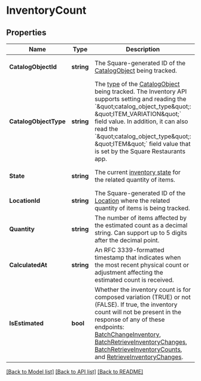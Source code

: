 # InventoryCount

## Properties
Name | Type | Description | Notes
------------ | ------------- | ------------- | -------------
**CatalogObjectId** | **string** | The Square-generated ID of the [CatalogObject](https://developer.squareup.com/reference/square_2024-01-18/objects/CatalogObject) being tracked. | [optional] [default to null]
**CatalogObjectType** | **string** | The [type](https://developer.squareup.com/reference/square_2024-01-18/enums/CatalogObjectType) of the [CatalogObject](https://developer.squareup.com/reference/square_2024-01-18/objects/CatalogObject) being tracked.   The Inventory API supports setting and reading the &#x60;\&quot;catalog_object_type\&quot;: \&quot;ITEM_VARIATION\&quot;&#x60; field value.  In addition, it can also read the &#x60;\&quot;catalog_object_type\&quot;: \&quot;ITEM\&quot;&#x60; field value that is set by the Square Restaurants app. | [optional] [default to null]
**State** | **string** | The current [inventory state](https://developer.squareup.com/reference/square_2024-01-18/enums/InventoryState) for the related quantity of items. | [optional] [default to null]
**LocationId** | **string** | The Square-generated ID of the [Location](https://developer.squareup.com/reference/square_2024-01-18/objects/Location) where the related quantity of items is being tracked. | [optional] [default to null]
**Quantity** | **string** | The number of items affected by the estimated count as a decimal string. Can support up to 5 digits after the decimal point. | [optional] [default to null]
**CalculatedAt** | **string** | An RFC 3339-formatted timestamp that indicates when the most recent physical count or adjustment affecting the estimated count is received. | [optional] [default to null]
**IsEstimated** | **bool** | Whether the inventory count is for composed variation (TRUE) or not (FALSE). If true, the inventory count will not be present in the response of any of these endpoints: [BatchChangeInventory](https://developer.squareup.com/reference/square_2024-01-18/inventory-api/batch-change-inventory), [BatchRetrieveInventoryChanges](https://developer.squareup.com/reference/square_2024-01-18/inventory-api/batch-retrieve-inventory-changes), [BatchRetrieveInventoryCounts](https://developer.squareup.com/reference/square_2024-01-18/inventory-api/batch-retrieve-inventory-counts), and [RetrieveInventoryChanges](https://developer.squareup.com/reference/square_2024-01-18/inventory-api/retrieve-inventory-changes). | [optional] [default to null]

[[Back to Model list]](../README.md#documentation-for-models) [[Back to API list]](../README.md#documentation-for-api-endpoints) [[Back to README]](../README.md)

